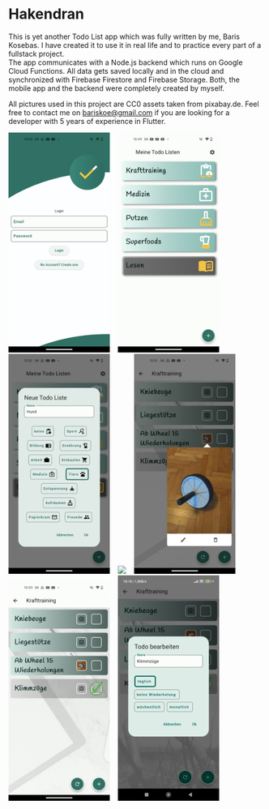 # Hakendran

This is yet another Todo List app which was fully written by me, Baris Kosebas. I have created it to use it in real life
and to practice every part of a fullstack project.  
The app communicates with a Node.js backend which runs on Google Cloud Functions. All data gets saved locally and in the cloud and synchronized 
with Firebase Firestore and Firebase Storage.
Both, the mobile app and the backend were completely created by myself. 

All pictures used in this project are CC0 assets taken from pixabay.de. 
Feel free to contact me on bariskoe@gmail.com if you are looking for a developer with 5 years of experience in Flutter.





<img src="screenshots/login.png" width="200">  &nbsp;&nbsp; <img src="screenshots/meine_listen.png" width="200"> &nbsp;&nbsp;  <img src="screenshots/new_list_dialog.png" width="200"> &nbsp;&nbsp;  <img src="screenshots/new_todo_dialog.jpg" width="200"> &nbsp;&nbsp;  <img src="screenshots/photo_popover.png" width="200">   &nbsp;&nbsp;  <img src="screenshots/todo_list.png" width="200">    &nbsp;&nbsp;  <img src="screenshots/edit_todo_dialog.jpg" width="200"> 